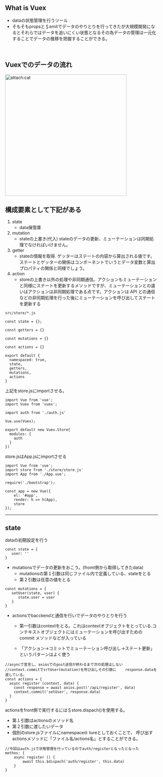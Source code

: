 ## What is Vuex
- dataの状態管理を行うツール
- そもそもpropsと＄emitでデータのやりとりを行ってきたが大規模開発になるとそれらではデータを追いにくい状態となるその為データの管理は一元化することでデータの推移を把握することができる。
<br>

## Vuexでのデータの流れ
<img src="https://cdn-ak.f.st-hatena.com/images/fotolife/a/arakan_no_boku/20190529/20190529223427.png" alt="attach:cat" title="attach:cat" width="400" height="400">
<br>

## 構成要素として下記がある
1. state
   - data保管庫
2. mutation
   - stateの上書き(代入) stateのデータの更新、ミューテーションは同期処理でなければいけません。
3. getter
   - stateの情報を取得. ゲッターはステートの内容から算出される値です。ステートとゲッターの関係はコンポーネントでいうとデータ変数と算出プロパティの関係と同様でしょう。
4. action
   - storeの上書き以外の処理や非同期通信。アクションもミューテーションと同様にステートを更新するメソッドですが、ミューテーションとの違いはアクションは非同期処理である点です。アクションは API との通信などの非同期処理を行った後にミューテーションを呼び出してステートを更新する

```
src/store/*.js

const state = {};

const getters = {}

const mutations = {}

const actions = {}

export default {
  namespaced: true,
  state,
  getters,
  mutations,
  actions
}
```
上記をstore.jsにimportさせる。
```
import Vue from 'vue';
import Vuex from 'vuex';

import auth from './auth.js'

Vue.use(Vuex);

export default new Vuex.Store{
  modules: {
    auth
  }
})
```
store.jsはApp.jsにimportさせる
```
import Vue from 'vue';
import store from './store/store.js'
import App from './App.vue';

require('./bootstrap');

const app = new Vue({
    el: '#app',
    render: h => h(App),
    store
});

```
---
## state
dataの初期設定を行う
```
const state = {
   user: ''
}
```
- mutationsでデータの更新をおこう。(fromt側から取得してきたdata)
	-  mutationsの第１引数は同じファイル内で定義している、stateをとる
	-  第２引数は任意の値をとる
```
const mutations = {
   setUser(state, user) {
      state.user = user
   }
}
```
- actionsでbacckendと通信を行いでデータのやりとりを行う
	- 第一引数はcontextをとる。これはcontextオブジェクトをとっている.コンテキストオブジェクトにはミューテーションを呼び出すための commit メソッドなどが入っている

	- 「アクション→コミットでミューテーション呼び出し→ステート更新」というパターンはよく使う
```
//asyncで宣言し、axiosでのpost送信が終わるまで次の処理はしない
//context.commitでsrtUser(mutation)を呼び出しその引数に	response.dataを渡している。
const actions = {
  async register (context, data) {
    const response = await axios.post('/api/register', data)
    context.commit('setUser', response.data)
  }
}
```
actionsをfront側で実行するには＄store.dispach()を使用する。
 - 第１引数はactionsのメソッド名
 - 第２引数に渡したいデータ
 - 個別のstore.jsファイルにnamespaced: tureとしておくことで、
   呼び出すactionsメソッドに「ファイル名/actions名」とすることができる。
```
//今回はauth.jsで状態管理を行っているのでauth/registerとなったとなった
methos: {
	async register () {
		await this.$dispach('auth/register', this.data)
	}
}
```
